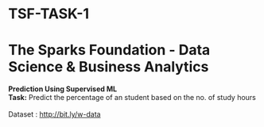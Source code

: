 # TSF-TASK-1
# The Sparks Foundation - Data Science & Business Analytics<br>

**Prediction Using Supervised ML**<br>
**Task:** Predict the percentage of an student based on the no. of study hours<br>
<br>
Dataset : http://bit.ly/w-data <br>
